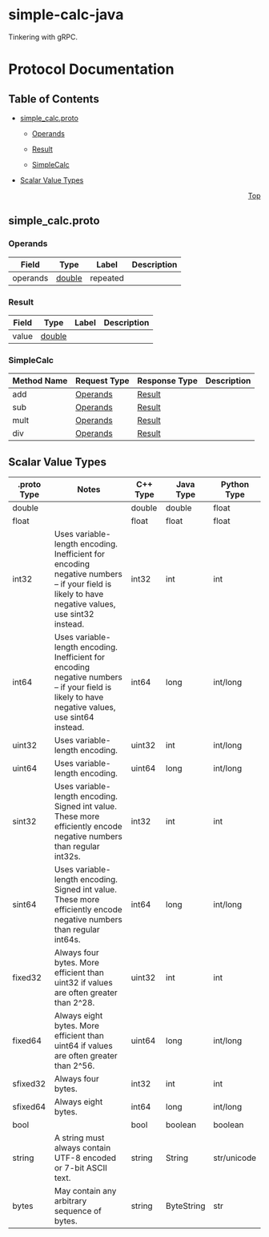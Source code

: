 # simple-calc-java

Tinkering with gRPC.

# Protocol Documentation
<a name="top"/>

## Table of Contents

- [simple_calc.proto](#simple_calc.proto)
    - [Operands](#simplecalc.Operands)
    - [Result](#simplecalc.Result)
  
  
  
    - [SimpleCalc](#simplecalc.SimpleCalc)
  

- [Scalar Value Types](#scalar-value-types)



<a name="simple_calc.proto"/>
<p align="right"><a href="#top">Top</a></p>

## simple_calc.proto



<a name="simplecalc.Operands"/>

### Operands



| Field | Type | Label | Description |
| ----- | ---- | ----- | ----------- |
| operands | [double](#double) | repeated |  |






<a name="simplecalc.Result"/>

### Result



| Field | Type | Label | Description |
| ----- | ---- | ----- | ----------- |
| value | [double](#double) |  |  |





 

 

 


<a name="simplecalc.SimpleCalc"/>

### SimpleCalc


| Method Name | Request Type | Response Type | Description |
| ----------- | ------------ | ------------- | ------------|
| add | [Operands](#simplecalc.Operands) | [Result](#simplecalc.Operands) |  |
| sub | [Operands](#simplecalc.Operands) | [Result](#simplecalc.Operands) |  |
| mult | [Operands](#simplecalc.Operands) | [Result](#simplecalc.Operands) |  |
| div | [Operands](#simplecalc.Operands) | [Result](#simplecalc.Operands) |  |

 



## Scalar Value Types

| .proto Type | Notes | C++ Type | Java Type | Python Type |
| ----------- | ----- | -------- | --------- | ----------- |
| <a name="double" /> double |  | double | double | float |
| <a name="float" /> float |  | float | float | float |
| <a name="int32" /> int32 | Uses variable-length encoding. Inefficient for encoding negative numbers – if your field is likely to have negative values, use sint32 instead. | int32 | int | int |
| <a name="int64" /> int64 | Uses variable-length encoding. Inefficient for encoding negative numbers – if your field is likely to have negative values, use sint64 instead. | int64 | long | int/long |
| <a name="uint32" /> uint32 | Uses variable-length encoding. | uint32 | int | int/long |
| <a name="uint64" /> uint64 | Uses variable-length encoding. | uint64 | long | int/long |
| <a name="sint32" /> sint32 | Uses variable-length encoding. Signed int value. These more efficiently encode negative numbers than regular int32s. | int32 | int | int |
| <a name="sint64" /> sint64 | Uses variable-length encoding. Signed int value. These more efficiently encode negative numbers than regular int64s. | int64 | long | int/long |
| <a name="fixed32" /> fixed32 | Always four bytes. More efficient than uint32 if values are often greater than 2^28. | uint32 | int | int |
| <a name="fixed64" /> fixed64 | Always eight bytes. More efficient than uint64 if values are often greater than 2^56. | uint64 | long | int/long |
| <a name="sfixed32" /> sfixed32 | Always four bytes. | int32 | int | int |
| <a name="sfixed64" /> sfixed64 | Always eight bytes. | int64 | long | int/long |
| <a name="bool" /> bool |  | bool | boolean | boolean |
| <a name="string" /> string | A string must always contain UTF-8 encoded or 7-bit ASCII text. | string | String | str/unicode |
| <a name="bytes" /> bytes | May contain any arbitrary sequence of bytes. | string | ByteString | str |

